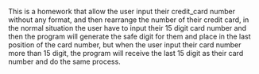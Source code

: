 This is a homework that allow the user input their credit_card number without any format, 
and then rearrange the number of their credit card, 
in the normal situation the user have to input their 15 digit card number 
and then the program will generate the safe digit for them and place in the last position of the card number,
but when the user input their card number more than 15 digit, 
the program will receive the last 15 digit as their card number and do the same process.
